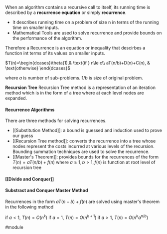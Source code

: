When an algorithm contains a recursive call to itself, its running time is described by a **recurrence equation** or simply **recurrence**. 
* It describes running time on a problem of size n in terms of the running time on smaller inputs.
* Mathematical Tools are used to solve recurrence and provide bounds on the performance of the algorithm.

Therefore a Recurrence is an equation or inequality that descirbes a function int terms of its values on smaller inputs.

$T(n)=\begin{dcases}\theta(1),& \text{if } n\le c\\ aT(n/b)+D(n)+C(n), & \text{otherwise} \end{dcases}$

where
$a$ is number of sub-problems.
$1/b$ is size of original problem.

**Recursion Tree**
Recursion Tree method is a representation of an iteration method which is in the form of a tree where at each level nodes are expanded.

#### Recurrence Algorithms
There are three methods for solving recurrences.
* [[Substitution Method]]: a bound is guessed and induction used to prove our guess
* [[Recursion Tree method]]: converts the recurrence into a tree whose nodes represent the costs incurred at various levels of the recursion. Bounding summation techniques are used to solve the recurrence.
* [[Master's Theorem]]: provides bounds for the recurrences of the form
  $T(n)=aT(n/b)+f(n)$ where $a\ge1, b\gt1,f(n)\text{ is function at root level of recursion tree}$ 

#### [[Divide and Conquer]]
#### Substract and Conquer Master Method
Recurrences in the form
$aT(n-b)+f(n)$ are solved using master's theorem in the following method

if $a<1,\ T(n)=O(n^k)$
if $a=1,\ T(n)=O(n^{k+1})$
if $a>1,\ T(n)=O(n^ka^{n/b})$

#module